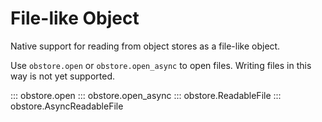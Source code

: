 # File-like Object

Native support for reading from object stores as a file-like object.

Use `obstore.open` or `obstore.open_async` to open files. Writing files in this way is not yet supported.

::: obstore.open
::: obstore.open_async
::: obstore.ReadableFile
::: obstore.AsyncReadableFile
